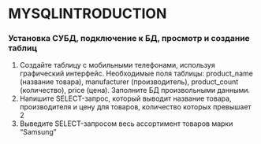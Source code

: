 # MYSQLINTRODUCTION

### Установка СУБД, подключение к БД, просмотр и создание таблиц
 
 1. Создайте таблицу с мобильными телефонами, используя графический интерфейс. 
 Необходимые поля таблицы: product_name (название товара), manufacturer (производитель), product_count (количество), price (цена). 
 Заполните БД произвольными данными.
 2. Напишите SELECT-запрос, который выводит название товара, производителя и цену для товаров, количество которых превышает 2
 3. Выведите SELECT-запросом весь ассортимент товаров марки “Samsung”
